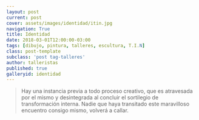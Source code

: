 ```yaml
---
layout: post
current: post
cover: assets/images/identidad/itin.jpg
navigation: True
title: Identidad
date: 2018-03-01T12:00:00-03:00
tags: [dibujo, pintura, talleres, escultura, T.I.N]
class: post-template
subclass: 'post tag-talleres'
author: talleristas
published: true
galleryid: identidad
---
```


>Hay una instancia previa a todo proceso creativo, que es atravesada por el mismo y desintegrada al concluir el sortilegio de transformación interna. Nadie que haya transitado este maravilloso encuentro consigo mismo, volverá a callar.
